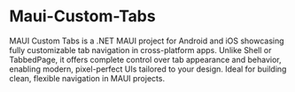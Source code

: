 # Maui-Custom-Tabs
MAUI Custom Tabs is a .NET MAUI project for Android and iOS showcasing fully customizable tab navigation in cross-platform apps. Unlike Shell or TabbedPage, it offers complete control over tab appearance and behavior, enabling modern, pixel-perfect UIs tailored to your design. Ideal for building clean, flexible navigation in MAUI projects.
